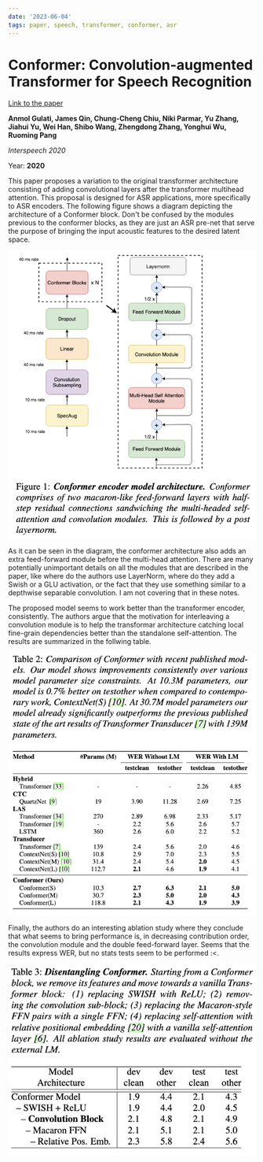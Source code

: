 ```yaml
---
date: '2023-06-04'
tags: paper, speech, transformer, conformer, asr
---
```

# Conformer: Convolution-augmented Transformer for Speech Recognition

[Link to the paper](https://arxiv.org/abs/2005.08100)

**Anmol Gulati, James Qin, Chung-Cheng Chiu, Niki Parmar, Yu Zhang, Jiahui Yu, Wei Han, Shibo Wang, Zhengdong Zhang, Yonghui Wu, Ruoming Pang**

*Interspeech 2020*

Year: **2020**

This paper proposes a variation to the original transformer architecture consisting of adding convolutional layers after the transformer multihead attention. This proposal is designed for ASR applications, more specifically to ASR encoders. The following figure shows a diagram depicting the architecture of a Conformer block.  Don't be confused by the modules previous to the conformer blocks, as they are just an ASR pre-net that serve the purpose of bringing the input acoustic features to the desired latent space.

![](assets/gulati2020/architecture.png)

As it can be seen in the diagram, the conformer architecture also adds an extra feed-forward module before the multi-head attention. There are many potentially unimportant details on all the modules that are described in the paper, like where do the authors use LayerNorm, where do they add a Swish or a GLU activation, or the fact that they use something similar to a depthwise separable convolution. I am not covering that in these notes.

The proposed model seems to work better than the transformer encoder, consistently. The authors argue that the motivation for interleaving a convolution module is to help the transformar architecture catching local fine-grain dependencies better than the standalone self-attention. The results are summarized in the follwing table.

![](assets/gulati2020/results.png)

Finally, the authors do an interesting ablation study where they conclude that what seems to bring performance is, in decreasing contribution order, the convolution module and the double feed-forward layer. Seems that the results express WER, but no stats tests seem to be performed :<.

![](assets/gulati2020/ablation.png)
